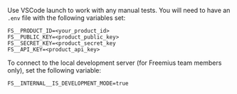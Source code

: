 Use VSCode launch to work with any manual tests. You will need to have an `.env` file with the following variables set:

```plaintext
FS__PRODUCT_ID=<your_product_id>
FS__PUBLIC_KEY=<product_public_key>
FS__SECRET_KEY=<product_secret_key
FS__API_KEY=<product_api_key>
```

To connect to the local development server (for Freemius team members only), set the following variable:

```plaintext
FS__INTERNAL__IS_DEVELOPMENT_MODE=true
```
